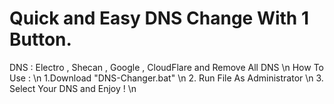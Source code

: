 # Quick and Easy DNS Change With 1 Button.
DNS : Electro , Shecan , Google , CloudFlare and Remove All DNS \n
How To Use : \n
1.Download "DNS-Changer.bat" \n
2. Run File As Administrator \n
3. Select Your DNS and Enjoy ! \n
